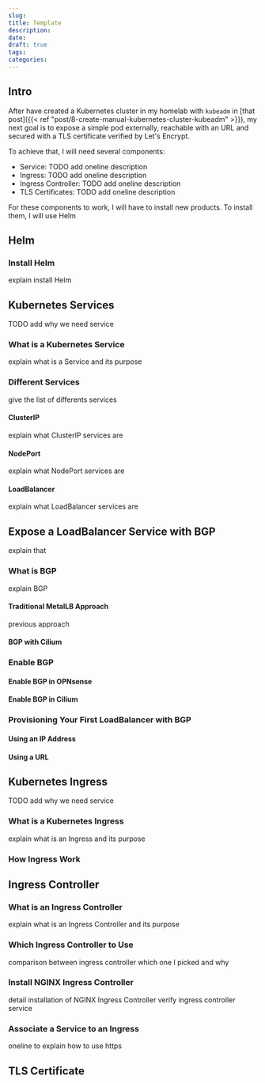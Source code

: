 ```yaml
---
slug: 
title: Template
description: 
date: 
draft: true
tags: 
categories:
---
```


## Intro

After have created a Kubernetes cluster in my homelab with `kubeadm` in [that post]({{< ref "post/8-create-manual-kubernetes-cluster-kubeadm" >}}), my next goal is to expose a simple pod externally, reachable with an URL and secured with a TLS certificate verified by Let's Encrypt.

To achieve that, I will need several components:
- Service: TODO add oneline description
- Ingress: TODO add oneline description
- Ingress Controller: TODO add oneline description
- TLS Certificates: TODO add oneline description

For these components to work, I will have to install new products. To install them, I will use Helm
## Helm

### Install Helm
explain install Helm

## Kubernetes Services

TODO add why we need service  

### What is a Kubernetes Service

explain what is a Service and its purpose
### Different Services

give the list of differents services
#### ClusterIP

explain what ClusterIP services are
#### NodePort

explain what NodePort services are
#### LoadBalancer

explain what LoadBalancer services are
## Expose a LoadBalancer Service with BGP

explain that

### What is BGP

explain BGP
#### Traditional MetalLB Approach

previous approach

#### BGP with Cilium

### Enable BGP

#### Enable BGP in OPNsense

#### Enable BGP in Cilium

### Provisioning Your First LoadBalancer with BGP
#### Using an IP Address
#### Using a URL

## Kubernetes Ingress

TODO add why we need service  
### What is a Kubernetes Ingress

explain what is an Ingress and its purpose

### How Ingress Work

## Ingress Controller

### What is an Ingress Controller

explain what is an Ingress Controller and its purpose

### Which Ingress Controller to Use

comparison between ingress controller
which one I picked and why
### Install NGINX Ingress Controller

detail installation of NGINX Ingress Controller
verify ingress controller service
### Associate a Service to an Ingress



oneline to explain how to use https

## TLS Certificate





